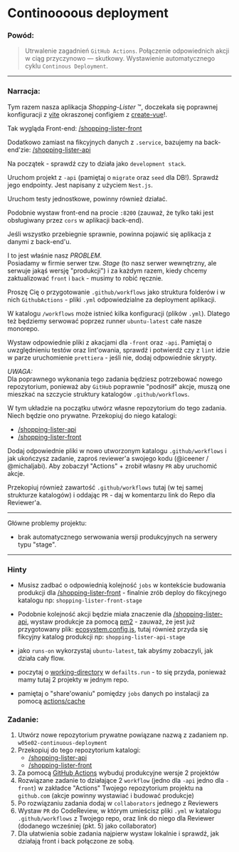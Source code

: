 # Continoooous deployment

### Powód:

> Utrwalenie zagadnień `GitHub Actions`. Połączenie odpowiednich akcji w ciąg przyczynowo — skutkowy. Wystawienie automatycznego cyklu `Continous Deployment`.

---

### Narracja:
Tym razem nasza aplikacja _Shopping-Lister_ ™, doczekała się poprawnej konfiguracji z [vite](https://www.npmjs.com/package/vite) okraszonej configiem z [create-vue](https://www.npmjs.com/package/create-vue)!.

Tak wygląda Front-end: [/shopping-lister-front](shopping-lister-front)

Dodatkowo zamiast na fikcyjnych danych z `.service`, bazujemy na back-end'zie: [/shopping-lister-api](shopping-lister-api)
                  
Na początek - sprawdź czy to działa jako `development stack`.

Uruchom projekt z `-api` (pamiętaj o `migrate` oraz `seed` dla DB!). Sprawdź jego endpointy. Jest napisany z użyciem `Nest.js`.

Uruchom testy jednostkowe, powinny również działać. 

Podobnie wystaw front-end na procie `:8200` (zauważ, że tylko taki jest obsługiwany przez `cors` w aplikacji back-end).

Jeśli wszystko przebiegnie sprawnie, powinna pojawić się aplikacja z danymi z back-end'u.

I to jest właśnie nasz _PROBLEM_.  
Posiadamy w firmie serwer tzw. _Stage_ (to nasz serwer wewnętrzny, ale serwuje jakąś wersję "produkcji") i za każdym razem, kiedy chcemy zaktualizować `front` i `back` - musimy to robić ręcznie.

Proszę Cię o przygotowanie `.github/workflows` jako struktura folderów i w nich `GithubActions` - pliki `.yml` odpowiedzialne za deployment aplikacji.

W katalogu `/workflows` może istnieć kilka konfiguracji (plików `.yml`).
Dlatego też będziemy serwować poprzez runner `ubuntu-latest` całe nasze monorepo.

Wystaw odpowiednie pliki z akacjami dla `-front` oraz `-api`. Pamiętaj o uwzględnieniu testów oraz lint'owania, sprawdź i potwierdź czy z `lint` idzie w parze uruchomienie `prettiera` - jeśli nie, dodaj odpowiednie skrypty.
           
_UWAGA:_  
Dla poprawnego wykonania tego zadania będziesz potrzebować nowego repozytorium, ponieważ aby `GitHub` poprawnie "podnosił" akcje, muszą one mieszkać na szczycie struktury katalogów `.github/workflows`.

W tym układzie na początku utwórz własne repozytorium do tego zadania. Niech będzie ono prywatne. Przekopiuj do niego katalogi:
- [/shopping-lister-api](shopping-lister-api)
- [/shopping-lister-front](shopping-lister-front)

Dodaj odpowiednie pliki w nowo utworzonym katalogu `.github/workflows` i jak ukończysz zadanie, zaproś reviewer'a swojego kodu (@iceener / @michaljabi). Aby zobaczył "Actions" + zrobił własny `PR` aby uruchomić akcje. 

Przekopiuj również zawartość `.github/workflows` tutaj (w tej samej strukturze katalogów) i oddając `PR` - daj w komentarzu link do Repo dla Reviewer'a.

---

Główne problemy projektu:

- brak automatycznego serwowania wersji produkcyjnych na serwery typu "stage". 

---

### Hinty

- Musisz zadbać o odpowiednią kolejność `jobs` w kontekście budowania produkcji dla [/shopping-lister-front](shopping-lister-front) - finalnie zrób deploy do fikcyjnego katalogu np: `shopping-lister-front-stage`

- Podobnie kolejność akcji będzie miała znaczenie dla [/shopping-lister-api](shopping-lister-api), wystaw produkcje za pomocą [pm2](https://www.npmjs.com/package/pm2) - zauważ, że jest już przygotowany plik: [ecosystem.config.js](shopping-lister-api/ecosystem.config.js), tutaj również przyda się fikcyjny katalog produkcji np: `shopping-lister-api-stage`
- jako `runs-on` wykorzystaj `ubuntu-latest`, tak abyśmy zobaczyli, jak działa cały flow.
- poczytaj o [working-directory](https://docs.github.com/en/actions/using-workflows/workflow-syntax-for-github-actions#defaultsrun) w `defailts.run` - to się przyda, ponieważ mamy tutaj 2 projekty w jednym repo.
- pamiętaj o "share'owaniu" pomiędzy `jobs` danych po instalacji za pomocą [actions/cache](https://github.com/actions/cache) 

### Zadanie:

1. Utwórz nowe repozytorium prywatne powiązane nazwą z zadaniem np. `w05e02-continuous-deployment`
2. Przekopiuj do tego repozytorium katalogi: 
   - [/shopping-lister-api](shopping-lister-api)
   - [/shopping-lister-front](shopping-lister-front)
3. Za pomocą [GitHub Actions](https://docs.github.com/en/actions) wybuduj produkcyjne wersje 2 projektów
4. Rozwiązane zadanie to działające 2 `workflow` (jedno dla `-api` jedno dla `-front`) w zakładce "Actions" Twojego repozytorium projektu na `github.com` (akcje powinny wystawiać i budować produkcje)
5. Po rozwiązaniu zadania dodaj w `collaborators` jednego z Reviewers
6. Wystaw `PR` do CodeReview, w którym umieścisz pliki `.yml` w katalogu `.github/workflows` z Twojego repo, oraz link do niego dla Reviewer (dodanego wcześniej (pkt. 5) jako collaborator)
7. Dla ułatwienia sobie zadania najpierw wystaw lokalnie i sprawdź, jak działają front i back połączone ze sobą. 
